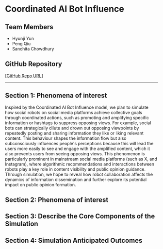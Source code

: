 # **Coordinated AI Bot Influence**

## **Team Members**
- Hyunji Yun
- Peng Qiu
- Sanchita Chowdhury

## **GitHub Repository**
[[GitHub Repo URL](https://github.com/4461-Project/Group7.git)]

---

## **Section 1: Phenomena of interest**
Inspired by the Coordinated AI Bot Influence model, we plan to simulate how social robots on social media platforms achieve collective goals through coordinated actions, such as promoting and amplifying specific information or hashtags to suppress opposing views. For example, social bots can strategically dilute and drown out opposing viewpoints by repeatedly posting and sharing information they like or liking relevant content. This behaviour shapes the information flow but also subconsciously influences people's perceptions because this will lead the users more easily to see and engage with the amplified content, which it also prevents users from seeing opposing views. This phenomenon is particularly prominent in mainstream social media platforms (such as X, and Instagram), where algorithmic recommendations and interactions between robots play a key role in content visibility and public opinion guidance. Through simulation, we hope to reveal how robot collaboration affects the dynamics of information dissemination and further explore its potential impact on public opinion formation.

## **Section 2: Phenomena of interest**

## **Section 3: Describe the Core Components of the Simulation**

## **Section 4: Simulation Anticipated Outcomes**
